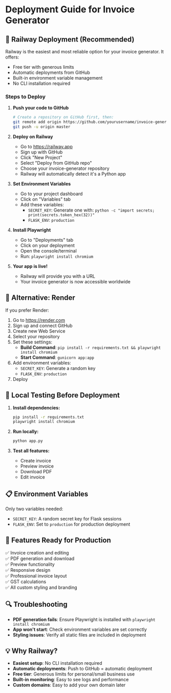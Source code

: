 # Deployment Guide for Invoice Generator

## 🚂 **Railway Deployment (Recommended)**

Railway is the easiest and most reliable option for your invoice generator. It offers:
- Free tier with generous limits
- Automatic deployments from GitHub
- Built-in environment variable management
- No CLI installation required

### Steps to Deploy

1. **Push your code to GitHub**
   ```bash
   # Create a repository on GitHub first, then:
   git remote add origin https://github.com/yourusername/invoice-generator.git
   git push -u origin master
   ```

2. **Deploy on Railway**
   - Go to https://railway.app
   - Sign up with GitHub
   - Click "New Project"
   - Select "Deploy from GitHub repo"
   - Choose your invoice-generator repository
   - Railway will automatically detect it's a Python app

3. **Set Environment Variables**
   - Go to your project dashboard
   - Click on "Variables" tab
   - Add these variables:
     - `SECRET_KEY`: Generate one with: `python -c "import secrets; print(secrets.token_hex(32))"`
     - `FLASK_ENV`: `production`

4. **Install Playwright**
   - Go to "Deployments" tab
   - Click on your deployment
   - Open the console/terminal
   - Run: `playwright install chromium`

5. **Your app is live!**
   - Railway will provide you with a URL
   - Your invoice generator is now accessible worldwide

## 🎨 **Alternative: Render**

If you prefer Render:

1. Go to https://render.com
2. Sign up and connect GitHub
3. Create new Web Service
4. Select your repository
5. Set these settings:
   - **Build Command**: `pip install -r requirements.txt && playwright install chromium`
   - **Start Command**: `gunicorn app:app`
6. Add environment variables:
   - `SECRET_KEY`: Generate a random key
   - `FLASK_ENV`: `production`
7. Deploy

## 🔧 **Local Testing Before Deployment**

1. **Install dependencies:**
   ```bash
   pip install -r requirements.txt
   playwright install chromium
   ```

2. **Run locally:**
   ```bash
   python app.py
   ```

3. **Test all features:**
   - Create invoice
   - Preview invoice
   - Download PDF
   - Edit invoice

## 📋 **Environment Variables**

Only two variables needed:
- `SECRET_KEY`: A random secret key for Flask sessions
- `FLASK_ENV`: Set to `production` for production deployment

## 🚀 **Features Ready for Production**

✅ Invoice creation and editing  
✅ PDF generation and download  
✅ Preview functionality  
✅ Responsive design  
✅ Professional invoice layout  
✅ GST calculations  
✅ All custom styling and branding  

## 🔍 **Troubleshooting**

- **PDF generation fails**: Ensure Playwright is installed with `playwright install chromium`
- **App won't start**: Check environment variables are set correctly
- **Styling issues**: Verify all static files are included in deployment

## 💡 **Why Railway?**

- **Easiest setup**: No CLI installation required
- **Automatic deployments**: Push to GitHub = automatic deployment
- **Free tier**: Generous limits for personal/small business use
- **Built-in monitoring**: Easy to see logs and performance
- **Custom domains**: Easy to add your own domain later
